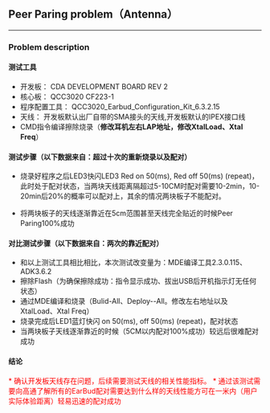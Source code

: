 ## Peer Paring problem（Antenna）
***
### Problem description

#### 测试工具
* 开发板： CDA DEVELOPMENT BOARD REV 2
* 核心板： QCC3020  CF223-1
* 程序配置工具： QCC3020_Earbud_Configuration_Kit_6.3.2.15
* 天线： 开发板默认出厂自带的SMA接头的天线,开发板默认的IPEX接口线
* CMD指令编译擦除烧录（**修改耳机左右LAP地址，修改XtalLoad、Xtal Freq**）
#### 测试步骤（**以下数据来自：超过十次的重新烧录以及配对**）
* 烧录好程序之后LED3快闪LED3  Red on 50(ms), Red off 50(ms) (repeat)，此时处于配对状态，当两块天线距离隔超过5-10CM时配对需要10-2min，10-20min后20%的概率可以配对上，其余的情况两块板子不能配对。

* 将两块板子的天线逐渐靠近在5cm范围甚至天线完全贴近的时候Peer Paring100%成功

#### 对比测试步骤（**以下数据来自：两次的靠近配对**）
* 和以上测试工具相比相比，本次测试改变量为：MDE编译工具2.3.0.115、ADK3.6.2
* 擦除Flash（为确保擦除成功：指令显示成功、拔出USB后开机指示灯无任何状态）
* 通过MDE编译和烧录（Bulid-All、Deploy--All。修改左右地址以及XtalLoad、Xtal Freq）
* 烧录完成后LED1蓝灯快闪 on 50(ms),  off 50(ms) (repeat)，配对状态
* 当两块板子天线逐渐靠近的时候（5CM以内配对100%成功）较远后很难配对成功

#### 结论
<font color=#f00>
* 确认开发板天线存在问题，后续需要测试天线的相关性能指标。
* 通过该测试需要向高通了解所有的EarBud配对需要达到什么样的天线性能方可在一米内（用户实际体验距离）轻易迅速的配对成功
</font>